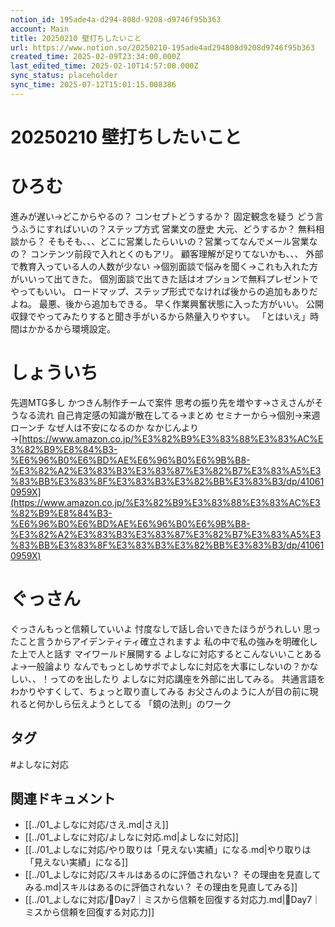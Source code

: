 ```yaml
---
notion_id: 195ade4a-d294-808d-9208-d9746f95b363
account: Main
title: 20250210 壁打ちしたいこと
url: https://www.notion.so/20250210-195ade4ad294808d9208d9746f95b363
created_time: 2025-02-09T23:34:00.000Z
last_edited_time: 2025-02-10T14:57:00.000Z
sync_status: placeholder
sync_time: 2025-07-12T15:01:15.008386
---
```

# 20250210 壁打ちしたいこと

# ひろむ
進みが遅い→どこからやるの？
コンセプトどうするか？
固定観念を疑う
どう言うふうにすればいいの？ステップ方式
営業文の歴史
大元、どうするか？
無料相談から？
そもそも、、、どこに営業したらいいの？営業ってなんでメール営業なの？
コンテンツ前段で入れとくのもアリ。
顧客理解が足りてないかも、、、
外部で教育入っている人の人数が少ない
→個別面談で悩みを聞く→これも入れた方がいいって出てきた。
個別面談で出てきた話はオプションで無料プレゼントでやってもいい。
ロードマップ、ステップ形式でなければ後からの追加もありだよね。
最悪、後から追加もできる。
早く作業興奮状態に入った方がいい。
公開収録でやってみたりすると聞き手がいるから熱量入りやすい。
「とはいえ」時間はかかるから環境設定。
# しょういち
先週MTG多し
かつきん制作チームで案件
思考の振り先を増やす→さえさんがそうなる流れ
自己肯定感の知識が散在してる→まとめ
セミナーから→個別→来週ローンチ
なぜ人は不安になるのか
なかじんより→[https://www.amazon.co.jp/%E3%82%B9%E3%83%88%E3%83%AC%E3%82%B9%E8%84%B3-%E6%96%B0%E6%BD%AE%E6%96%B0%E6%9B%B8-%E3%82%A2%E3%83%B3%E3%83%87%E3%82%B7%E3%83%A5%E3%83%BB%E3%83%8F%E3%83%B3%E3%82%BB%E3%83%B3/dp/410610959X](https://www.amazon.co.jp/%E3%82%B9%E3%83%88%E3%83%AC%E3%82%B9%E8%84%B3-%E6%96%B0%E6%BD%AE%E6%96%B0%E6%9B%B8-%E3%82%A2%E3%83%B3%E3%83%87%E3%82%B7%E3%83%A5%E3%83%BB%E3%83%8F%E3%83%B3%E3%82%BB%E3%83%B3/dp/410610959X)
# ぐっさん
ぐっさんもっと信頼していいよ
忖度なしで話し合いできたほうがうれしい
思ったこと言うからアイデンティティ確立されますよ
  私の中で私の強みを明確化した上で人と話す
  マイワールド展開する
よしなに対応するとこんないいことあるよ→一般論より
なんでもっとしめサポでよしなに対応を大事にしないの？かなしい、、！ってのを出したり
よしなに対応講座を外部に出してみる。
共通言語をわかりやすくして、ちょっと取り直してみる
お父さんのように人が目の前に現れると何かしら伝えようとしてる
「鏡の法則」のワーク

## タグ

#よしなに対応 

## 関連ドキュメント

- [[../01_よしなに対応/さえ.md|さえ]]
- [[../01_よしなに対応/よしなに対応.md|よしなに対応]]
- [[../01_よしなに対応/やり取りは「見えない実績」になる.md|やり取りは「見えない実績」になる]]
- [[../01_よしなに対応/スキルはあるのに評価されない？ その理由を見直してみる.md|スキルはあるのに評価されない？ その理由を見直してみる]]
- [[../01_よしなに対応/🔹Day7｜ミスから信頼を回復する対応力.md|🔹Day7｜ミスから信頼を回復する対応力]]
